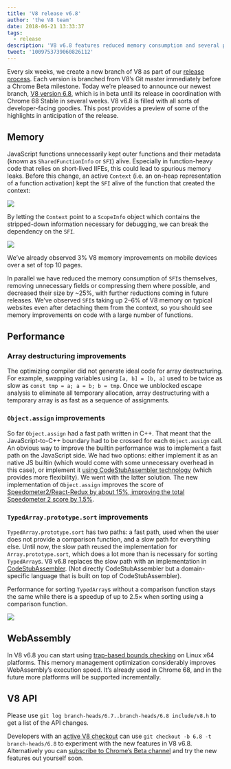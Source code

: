 ```yaml
---
title: 'V8 release v6.8'
author: 'the V8 team'
date: 2018-06-21 13:33:37
tags:
  - release
description: 'V8 v6.8 features reduced memory consumption and several performance improvements.'
tweet: '1009753739060826112'
---
```

Every six weeks, we create a new branch of V8 as part of our [release process](/docs/release-process). Each version is branched from V8’s Git master immediately before a Chrome Beta milestone. Today we’re pleased to announce our newest branch, [V8 version 6.8](https://chromium.googlesource.com/v8/v8.git/+log/branch-heads/6.8), which is in beta until its release in coordination with Chrome 68 Stable in several weeks. V8 v6.8 is filled with all sorts of developer-facing goodies. This post provides a preview of some of the highlights in anticipation of the release.

<!--truncate-->
## Memory

JavaScript functions unnecessarily kept outer functions and their metadata (known as `SharedFunctionInfo` or `SFI`) alive. Especially in function-heavy code that relies on short-lived IIFEs, this could lead to spurious memory leaks. Before this change, an active `Context` (i.e. an on-heap representation of a function activation) kept the `SFI` alive of the function that created the context:

![](/_img/v8-release-68/context-jsfunction-before.svg)

By letting the `Context` point to a `ScopeInfo` object which contains the stripped-down information necessary for debugging, we can break the dependency on the `SFI`.

![](/_img/v8-release-68/context-jsfunction-after.svg)

We’ve already observed 3% V8 memory improvements on mobile devices over a set of top 10 pages.

In parallel we have reduced the memory consumption of `SFI`s themselves, removing unnecessary fields or compressing them where possible, and decreased their size by ~25%, with further reductions coming in future releases. We’ve observed `SFI`s taking up 2–6% of V8 memory on typical websites even after detaching them from the context, so you should see memory improvements on code with a large number of functions.

## Performance

### Array destructuring improvements

The optimizing compiler did not generate ideal code for array destructuring. For example, swapping variables using `[a, b] = [b, a]` used to be twice as slow as `const tmp = a; a = b; b = tmp`. Once we unblocked escape analysis to eliminate all temporary allocation, array destructuring with a temporary array is as fast as a sequence of assignments.

### `Object.assign` improvements

So far `Object.assign` had a fast path written in C++. That meant that the JavaScript-to-C++ boundary had to be crossed for each `Object.assign` call. An obvious way to improve the builtin performance was to implement a fast path on the JavaScript side. We had two options: either implement it as an native JS builtin (which would come with some unnecessary overhead in this case), or implement it [using CodeStubAssembler technology](/blog/csa) (which provides more flexibility). We went with the latter solution. The new implementation of `Object.assign` improves the score of [Speedometer2/React-Redux by about 15%, improving the total Speedometer 2 score by 1.5%](https://chromeperf.appspot.com/report?sid=d9ea9a2ae7cd141263fde07ea90da835cf28f5c87f17b53ba801d4ac30979558&start_rev=550155&end_rev=552590).

### `TypedArray.prototype.sort` improvements

`TypedArray.prototype.sort` has two paths: a fast path, used when the user does not provide a comparison function, and a slow path for everything else. Until now, the slow path reused the implementation for `Array.prototype.sort`, which does a lot more than is necessary for sorting `TypedArray`s. V8 v6.8 replaces the slow path with an implementation in [CodeStubAssembler](/blog/csa). (Not directly CodeStubAssembler but a domain-specific language that is built on top of CodeStubAssembler).

Performance for sorting `TypedArray`s without a comparison function stays the same while there is a speedup of up to 2.5× when sorting using a comparison function.

![](/_img/v8-release-68/typedarray-sort.svg)

## WebAssembly

In V8 v6.8 you can start using [trap-based bounds checking](https://docs.google.com/document/d/17y4kxuHFrVxAiuCP_FFtFA2HP5sNPsCD10KEx17Hz6M/edit) on Linux x64 platforms. This memory management optimization considerably improves WebAssembly’s execution speed. It’s already used in Chrome 68, and in the future more platforms will be supported incrementally.

## V8 API

Please use `git log branch-heads/6.7..branch-heads/6.8 include/v8.h` to get a list of the API changes.

Developers with an [active V8 checkout](/docs/source-code#using-git) can use `git checkout -b 6.8 -t branch-heads/6.8` to experiment with the new features in V8 v6.8. Alternatively you can [subscribe to Chrome’s Beta channel](https://www.google.com/chrome/browser/beta.html) and try the new features out yourself soon.

